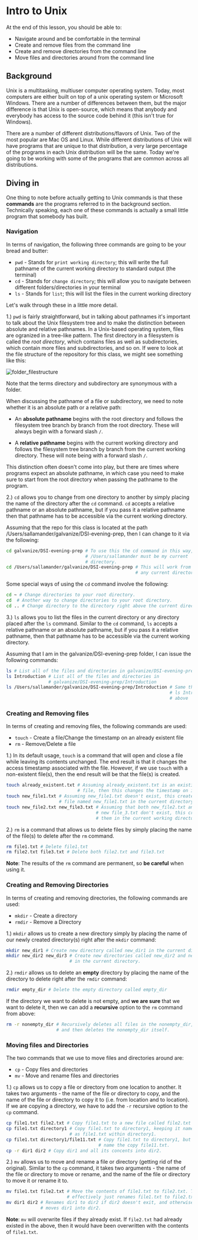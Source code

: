 # Intro to Unix 

At the end of this lesson, you should be able to: 

* Navigate around and be comfortable in the terminal
* Create and remove files from the command line
* Create and remove directories from the command line
* Move files and directories around from the command line

## Background 

Unix is a multitasking, multiuser computer operating system. Today, most 
computers are either built on top of a unix operating system or Microsoft
Windows. There are a number of differences between them, but the major 
difference is that Unix is open-source, which means that anybody and everybody
has access to the source code behind it (this isn't true for Windows). 

There are a number of different distributions/flavors of Unix. Two of the 
most popular are Mac OS and Linux. While different distributions of Unix will
have programs that are unique to that distribution, a very large percentage 
of the programs in each Unix distribution will be the same. Today we're going
to be working with some of the programs that are common across all 
distributions. 

## Diving in

One thing to note before actually getting to Unix commands is that 
these **commands** are the programs referred to in the background 
section. Technically speaking, each one of these commands is actually a small
little program that somebody has built. 

### Navigation 

In terms of navigation, the following three commands are going to be your 
bread and butter: 

* `pwd` - Stands for `print working directory`; this will write the full 
  pathname of the current working directory to standard output (the terminal)
* `cd` - Stands for `change directory`; this will allow you to navigate between
  different folders/directories in your terminal 
* `ls` - Stands for `list`; this will list the files in the current working 
  directory

Let's walk through these in a little more detail. 

1.) `pwd` is fairly straightforward, but in talking about pathnames it's 
important to talk about the Unix filesystem tree and to make the 
distinction between absolute and relative pathnames. In a Unix-based 
operating system, files are ogranized in a tree-like pattern. The first
directory in a filesystem is called the *root directory*, which contains
files as well as subdirectories, which contain more files and 
subdirectories, and so on. If were to look at the file structure of the 
repository for this class, we might see something like this: 

![folder_filestructure](imgs/unix_tree.png)

Note that the terms directory and subdirectory are synonymous with a folder. 

When discussing the pathname of a file or subdirectory, we need to note
whether it is an absolute path or a relative path: 

* An **absolute pathname** begins with the root directory and follows
  the filesystem tree branch by branch from the root directory. These 
  will always begin with a forward slash `/`.

* A **relative pathname** begins with the current working directory
  and follows the filesystem tree branch by branch from the current 
  working directory. These will note being with a forward slash `/`.  

This distinction often doesn't come into play, but there are times where
programs expect an absolute pathname, in which case you need to make sure 
to start from the root directory when passing the pathname to the program. 

2.) `cd` allows you to change from one directory to another by simply placing 
the name of the directory after the `cd` command. `cd` accepts a relative
pathname or an absolute pathname, but if you pass it a relative pathname
then that pathname has to be accessible via the current working directory. 

Assuming that the repo for this class is located at the path 
/Users/sallamander/galvanize/DSI-evening-prep, then I can change to it 
via the following: 

```bash 
cd galvanize/DSI-evening-prep # To use this the cd command in this way, 
                              # /Users/sallamander must be my current 
                              # directory. 
cd /Users/sallamander/galvanize/DSI-evening-prep # This will work from 
                                                 # any current directory. 
```

Some special ways of using the `cd` command involve the following: 

```bash 
cd ~ # Change directories to your root directory. 
cd  # Another way to change directories to your root directory. 
cd .. # Change directory to the directory right above the current directory. 
```

3.) `ls` allows you to list the files in the current directory or any 
directory placed after the `ls` command. Similar to the `cd` command, 
`ls` accepts a relative pathname or an absolute pathname, but if you pass
it a relative pathname, then that pathname has to be accessible via the 
current working directory. 

Assuming that I am in the galvanize/DSI-evening-prep folder, I can 
issue the following commands: 

```bash 
ls # List all of the files and directories in galvanize/DSI-evening-prep
ls Introduction # List all of the files and directories in 
                # galvanize/DSI-evening-prep/Introduction
ls /Users/sallamander/galvanize/DSI-evening-prep/Introduction # Same thing as
                                                              # ls Introduction
                                                              # above 
```

### Creating and Removing files 

In terms of creating and removing files, the following commands are used: 

* `touch` - Create a file/Change the timestamp on an already existent file
* `rm` - Remove/Delete a file

1.) In its default usage, `touch` is a command that will open and close a file
while leaving its contents unchanged. The end result is that it changes 
the access timestamp associated with the file. However, if we use `touch` 
with a non-existent file(s), then the end result will be that the file(s) 
is created. 

```bash 
touch already_existent.txt # Assuming already_existent.txt is an existing
                           # file, then this changes the timestamp on it. 
touch new_file1.txt # Assuming new_file1.txt doesn't exist, this creates a 
                    # file named new_file1.txt in the current directory. 
touch new_file2.txt new_file3.txt # Assuming that both new_file2.txt and 
                                  # new file_3.txt don't exist, this creates
                                  # them in the current working directory. 
```

2.) `rm` is a command that allows us to delete files by simply placing the 
name of the file(s) to delete after the `rm` command. 

```bash 
rm file1.txt # Delete file1.txt
rm file2.txt file3.txt # Delete both file2.txt and file3.txt 
```

**Note**: The results of the `rm` command are permanent, so **be careful**
when using it. 

### Creating and Removing Directories 

In terms of creating and removing directories, the following commands are used:

* `mkdir` - Create a directory
* `rmdir` - Remove a Directory 

1.) `mkdir` allows us to create a new directory simply by placing the name of 
our newly created directory(s) right after the `mkdir` command: 

```bash
mkdir new_dir1 # Create new directory called new_dir1 in the current directory
mkdir new_dir2 new_dir3 # Create new directories called new_dir2 and new_dir3
                        # in the current directory. 
```

2.) `rmdir` allows us to delete an **empty** directory by placing the name of 
the directory to delete right after the `rmdir` command:

```bash 
rmdir empty_dir # Delete the empty directory called empty_dir
```

If the directory we want to delete is not empty, and **we are sure** 
that we want to delete it, then we can add a **recursive** option to the 
`rm` command from above: 

```bash 
rm -r nonempty_dir # Recursively deletes all files in the nonempty_dir, 
                   # and then deletes the nonempty_dir itself. 
```

### Moving files and Directories

The two commands that we use to move files and directories around are: 

* `cp` - Copy files and directories
* `mv` - Move and rename files and directories 

1.) `cp` allows us to copy a file or directory from one location to another. 
It takes two arguments - the name of the file or directory to copy, and 
the name of the file or directory to copy it to (i.e. from location and
to location). If we are copying a directory, we have to add the `-r` 
recursive option to the `cp` command. 

```bash 
cp file1.txt file2.txt # Copy file1.txt to a new file called file2.txt
cp file1.txt directory1 # Copy file1.txt to directory1, keeping it named
                        # as file1.txt within directory1. 
cp file1.txt directory1/file11.txt # Copy file1.txt to directory1, but
                                   # name the copy file11.txt. 
cp -r dir1 dir2 # Copy dir1 and all its concents into dir2.  
```

2.) `mv` allows us to move and rename a file or directory (getting rid of the 
original). Similar to the `cp` command, it takes two arguments - the name of 
the file or directory to move or rename, and the name of the file or directory 
to move it or rename it to. 

```bash
mv file1.txt file2.txt # Move the contents of file1.txt to file2.txt. This
                       # effectively just renames file1.txt to file2.txt. 
mv dir1 dir2 # Renames dir1 to dir2 if dir2 doesn't exit, and otherwise 
             # moves dir1 into dir2. 
```

**Note**: `mv` will overwrite files if they already exist. If `file2.txt` had
already existed in the above, then it would have been overwritten with the 
contents of `file1.txt`. 
